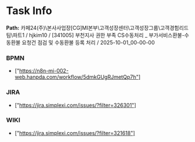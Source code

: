 # Task Info

**Path:** 카페24(주)\본사사업장\[CG]MI본부\고객성장센터\고객성장그룹\고객경험리드팀\파트1 / hjkim10 / [341005] 부천지사 권한 부족 CS수동처리 _ 부가서비스환불-수동환불 요청건 점검 및 수동환불 등록 처리 / 2025-10-01_00-00-00

### BPMN
- ["https://n8n-mi-002-web.hanpda.com/workflow/5dmkGUgRJmetQp7h"]

### JIRA
- ["https://jira.simplexi.com/issues/?filter=326301"]

### WIKI
- ["https://jira.simplexi.com/issues/?filter=321618"]

